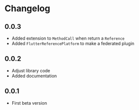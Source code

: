 Changelog
=========
0.0.3
-----
- Added extension to `MethodCall` when return a `Reference`
- Added `FlutterReferencePlatform` to make a federated plugin

0.0.2
-----
- Adjust library code
- Added documentation

0.0.1
-----
- First beta version
